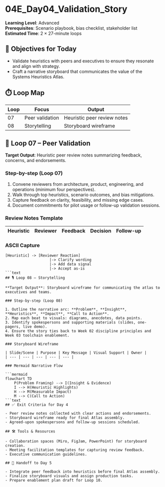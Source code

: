 ﻿# 04E_Day04_Validation_Story

**Learning Level**: Advanced  
**Prerequisites**: Scenario playbook, bias checklist, stakeholder list  
**Estimated Time**: 2 × 27-minute loops

## 🎯 Objectives for Today

- Validate heuristics with peers and executives to ensure they resonate and align with strategy.
- Craft a narrative storyboard that communicates the value of the Systems Heuristics Atlas.

## ⏱️ Loop Map

| Loop | Focus | Output |
| --- | --- | --- |
| 07 | Peer validation | Heuristic peer review notes |
| 08 | Storytelling | Storyboard wireframe |

## 🤝 Loop 07 – Peer Validation

**Target Output**: Heuristic peer review notes summarizing feedback, concerns, and endorsements.

### Step-by-step (Loop 07)

1. Convene reviewers from architecture, product, engineering, and operations (minimum four perspectives).
2. Walk through top heuristics, scenario outcomes, and bias mitigations.
3. Capture feedback on clarity, feasibility, and missing edge cases.
4. Document commitments for pilot usage or follow-up validation sessions.

### Review Notes Template

| Heuristic | Reviewer | Feedback | Decision | Follow-up |
| --- | --- | --- | --- | --- |

### ASCII Capture

```text
[Heuristic] -> [Reviewer Reaction]
                    |-> Clarify wording
                    |-> Add data signal
                    |-> Accept as-is
```text
## 🎙️ Loop 08 – Storytelling

**Target Output**: Storyboard wireframe for communicating the atlas to executives and teams.

### Step-by-step (Loop 08)

1. Outline the narrative arc: **Problem**, **Insight**, **Heuristics**, **Impact**, **Call to Action**.
2. Map each beat to visuals: diagrams, anecdotes, data points.
3. Identify spokespersons and supporting materials (slides, one-pagers, live demo).
4. Ensure the story ties back to Week 02 discipline principles and Week 03 toolchain enablement.

### Storyboard Wireframe

| Slide/Scene | Purpose | Key Message | Visual Support | Owner |
| --- | --- | --- | --- | --- |

### Mermaid Narrative Flow

```mermaid
flowchart TD
    P(Problem Framing) --> I(Insight & Evidence)
    I --> H(Heuristic Highlights)
    H --> M(Measurable Impact)
    M --> C(Call to Action)
```text
## ✅ Exit Criteria for Day 4

- Peer review notes collected with clear actions and endorsements.
- Storyboard wireframe ready for final Atlas assembly.
- Agreed-upon spokespersons and follow-up sessions scheduled.

## 🛠️ Tools & Resources

- Collaboration spaces (Miro, FigJam, PowerPoint) for storyboard creation.
- Meeting facilitation templates for capturing review feedback.
- Executive communication guidelines.

## 🔄 Handoff to Day 5

- Integrate peer feedback into heuristics before final Atlas assembly.
- Finalize storyboard visuals and assign production tasks.
- Prepare enablement plan draft for Loop 10.
